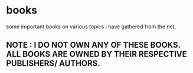 # books
some important books on various topics i have gathered from the net.

## NOTE : I DO NOT OWN ANY OF THESE BOOKS. ALL BOOKS ARE OWNED BY THEIR RESPECTIVE PUBLISHERS/ AUTHORS.
